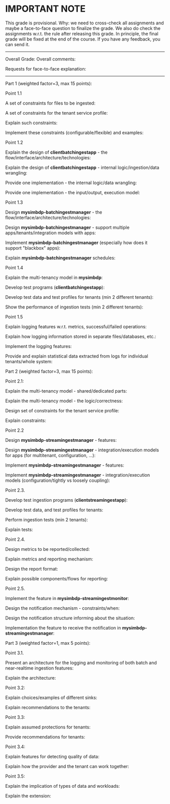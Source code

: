 # IMPORTANT NOTE

This grade is provisional. Why: we need to cross-check all assignments and maybe a face-to-face question to finalize the grade. We also do check the assignments w.r.t. the rule after releasing this grade. In principle, the final grade will be fixed at the end of the course. If you have any feedback, you can send it.

----------------

Overall Grade:
Overall comments:

Requests for face-to-face explanation:

-----------------
Part 1 (weighted factor=3, max 15 points):

Point 1.1

A set of constraints for files to be ingested:

A set of constraints for the tenant service profile:

Explain such constraints:

Implement these constraints (configurable/flexible) and examples:


Point 1.2

Explain the design of **clientbatchingestapp**  - the flow/interface/architecture/technologies:

Explain the design of **clientbatchingestapp**  - internal logic/ingestion/data wrangling:


Provide one implementation - the internal logic/data wrangling:

Provide one implementation - the input/output, execution model:

Point 1.3

Design  **mysimbdp-batchingestmanager** - the flow/interface/architecture/technologies:

Design **mysimbdp-batchingestmanager** - support multiple apps/tenants/integration models with apps:


Implement **mysimbdp-batchingestmanager** (especially how does it support "blackbox" apps):

Explain **mysimbdp-batchingestmanager** schedules:


Point 1.4

Explain the multi-tenancy  model in **mysimbdp**:

Develop test programs (**clientbatchingestapp**):

Develop test data and test profiles for tenants (min 2 different tenants):

Show the performance of ingestion tests (min 2 different tenants):


Point 1.5

Explain logging features w.r.t. metrics, successful/failed operations:

Explain how logging information stored in separate files/databases, etc.:

Implement the logging features:

Provide and explain statistical data extracted from logs  for individual tenants/whole system:


Part 2 (weighted factor=3, max 15 points):


Point 2.1:

Explain the multi-tenancy model - shared/dedicated parts:

Explain the multi-tenancy model - the logic/correctness:

Design set of constraints for the tenant service profile:

Explain constraints:

Point 2.2

Design **mysimbdp-streamingestmanager** - features:

Design **mysimbdp-streamingestmanager** - integration/execution models for  apps (for multitenant, configuration, ...):

Implement **mysimbdp-streamingestmanager** - features:

Implement  **mysimbdp-streamingestmanager** - integration/execution models (configuration/tightly vs loosely coupling):


Point 2.3.

Develop test ingestion programs (**clientstreamingestapp**):

Develop test data, and test profiles for tenants:

Perform ingestion tests (min 2 tenants):

Explain tests:

Point 2.4.

Design metrics to be reported/collected:

Explain metrics and reporting mechanism:

Design the report format:

Explain possible components/flows for reporting:


Point 2.5.

Implement the feature in **mysimbdp-streamingestmonitor**:


Design the notification mechanism - constraints/when:

Design the notification structure informing about the situation:

Implementation the feature to receive the notification in **mysimbdp-streamingestmanager**:


Part 3 (weighted factor=1, max 5 points):


Point 3.1.

Present an architecture for the logging and monitoring of both batch and near-realtime ingestion features:

Explain the architecture:

Point 3.2:

Explain choices/examples of different sinks:

Explain recommendations to the tenants:

Point 3.3:

Explain assumed protections for tenants:

Provide recommendations for tenants:


Point 3.4:

Explain features for detecting quality of data:

Explain how the provider and the tenant can work together:

Point 3.5:

Explain the implication of types of data and workloads:

Explain the extension:
